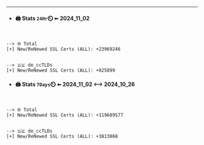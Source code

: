 

---
- #### 🖨️ **Stats** `24Hr`⏲️ ➼ 2024_11_02
```console


--> 🌐 Total
[+] New/ReNewed SSL Certs (ALL): +23969246


--> 🇩🇪 de_ccTLDs
[+] New/ReNewed SSL Certs (ALL): +825899

```

- #### 🖨️ **Stats** `7Days`⏲️ ➼ 2024_11_02 <--> 2024_10_26
```console


--> 🌐 Total
[+] New/ReNewed SSL Certs (ALL): +119689577


--> 🇩🇪 de_ccTLDs
[+] New/ReNewed SSL Certs (ALL): +3813868

```

